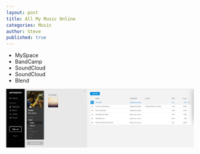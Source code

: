 ```yaml
---
layout: post
title: All My Music Online
categories: Music
author: Steve
published: true
---
```

+ MySpace
+ BandCamp
+ SoundCloud
+ SoundCloud
+ Blend

![alt text](https://github.com/SSchoepfer/SSchoepfer.github.io/blob/master/img/RafailDeLaGetoMyspace.png "Good 'ole days")



